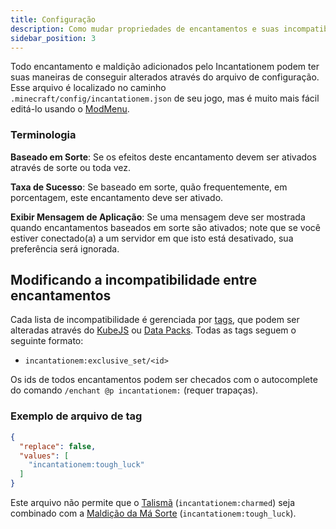 ```yaml
---
title: Configuração
description: Como mudar propriedades de encantamentos e suas incompatibilidades entre si
sidebar_position: 3
---
```


Todo encantamento e maldição adicionados pelo Incantationem podem ter suas maneiras de conseguir alterados através do arquivo de configuração. Esse arquivo é localizado no caminho `.minecraft/config/incantationem.json` de seu jogo, mas é muito mais fácil editá-lo usando o  [ModMenu](https://modrinth.com/mod/modmenu/).

### Terminologia

**Baseado em Sorte**: Se os efeitos deste encantamento devem ser ativados através de sorte ou toda vez.

**Taxa de Sucesso**: Se baseado em sorte, quão frequentemente, em porcentagem, este encantamento deve ser ativado. 

**Exibir Mensagem de Aplicação**: Se uma mensagem deve ser mostrada quando encantamentos baseados em sorte são ativados; note que se você estiver conectado(a) a um servidor em que isto está desativado, sua preferência será ignorada.

## Modificando a incompatibilidade entre encantamentos

Cada lista de incompatibilidade é gerenciada por [tags](https://pt.minecraft.wiki/w/Marca%C3%A7%C3%A3o), que podem ser alteradas através do [KubeJS](https://kubejs.com/) ou [Data Packs](https://pt.minecraft.wiki/w/Pacote_de_dados). Todas as tags seguem o seguinte formato:

- `incantationem:exclusive_set/<id>`

Os ids de todos encantamentos podem ser checados com o autocomplete do comando `/enchant @p incantationem:` (requer trapaças).


### Exemplo de arquivo de tag

```json title="data/incantationem/tags/enchantment/exclusive_set/charmed.json"
{
  "replace": false,
  "values": [
    "incantationem:tough_luck"
  ]
}
```

Este arquivo não permite que o [Talismã](./content/enchantments#talismã) (`incantationem:charmed`) seja combinado com a [Maldição da Má Sorte](./content/curses#maldição-da-má-sorte) (`incantationem:tough_luck`).